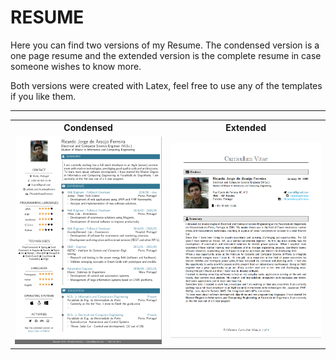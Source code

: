 # RESUME

Here you can find two versions of my Resume. The condensed version is a one page resume and the extended version is the complete resume in case someone wishes to know more.

Both versions were created with Latex, feel free to use any of the templates if you like them.

---

<table width="100%">
    <tr>
        <th>Condensed</th>
        <th>Extended</th>
    </tr>
    <tr>
        <td>
            <a href="https://github.com/ricardojaferreira/resume/blob/master/condensed/condensed.pdf">
                <img src="https://github.com/ricardojaferreira/resume/blob/master/condensed/latex_resume_condensed_thumbnail.png" alt="Resume Latex one page version" height="45%" />
            </a>
        </td>
        <td>
            <a href="https://github.com/ricardojaferreira/resume/blob/master/extended/extended.pdf">
                <img src="/extended/latex_resume_extended_thumbnail.png" alt="Resume latex modern version extended" height="45%"/>
            </a>
       </td>
    </tr
</table>

